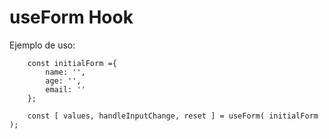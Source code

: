 # useForm Hook

Ejemplo de uso:

```
    const initialForm ={
        name: '',
        age: '',
        email: ''
    };
    
    const [ values, handleInputChange, reset ] = useForm( initialForm );
```
